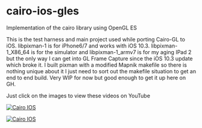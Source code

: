 # cairo-ios-gles
Implementation of the cairo library using OpenGL ES 

This is the test harness and main project used while porting Cairo-GL to iOS. libpixman-1 is for iPhone6/7 and works with iOS 10.3. 
libpixman-1_X86_64 is for the simulator and libpixman-1_armv7 is for my aging IPad 2 but the only way I can get into GL Frame Capture
since the iOS 10.3 update which broke it. I built pixman with a modified Mapnik makefile so there is nothing unique about it I just
need to sort out the makefile situation to get an end to end build. Very WIP for now but good enough to get it up here on GH.

Just click on the images to view these videos on YouTube

[![Cairo IOS](http://i3.ytimg.com/vi/6RsNPNRoXqo/maxresdefault.jpg)](https://youtu.be/6RsNPNRoXqo)

[![Cairo IOS](http://i3.ytimg.com/vi/C4VR_YXZays/maxresdefault.jpg)](https://youtu.be/C4VR_YXZays)


